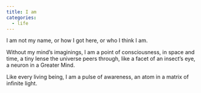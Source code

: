 ```yaml
---
title: I am
categories:
  - life
---
```


I am not my name,
or how I got here,
or who I think I am.

Without my mind’s
imaginings,
I am a point
of consciousness,
in space and time,
a tiny lense
the universe
peers through,
like a facet
of an insect’s eye,
a neuron
in a Greater Mind.

Like every living being,
I am a pulse
of awareness,
an atom
in a matrix
of infinite light.
